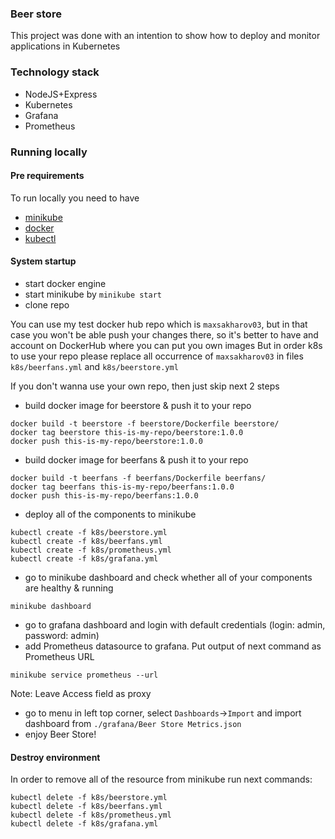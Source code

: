 ### Beer store
This project was done with an intention to show how to deploy and monitor applications in Kubernetes

### Technology stack
* NodeJS+Express
* Kubernetes
* Grafana
* Prometheus

### Running locally

#### Pre requirements
To run locally you need to have
* [minikube](https://kubernetes.io/docs/getting-started-guides/minikube/)
* [docker](https://docs.docker.com/engine/installation/#platform-support-matrix)
* [kubectl](https://kubernetes.io/docs/user-guide/prereqs/)

#### System startup
* start docker engine
* start minikube by `minikube start`
* clone repo

You can use my test docker hub repo which is `maxsakharov03`, but in that case you won't be able push your changes there, so it's better to have and account on DockerHub where you can put you own images
But in order k8s to use your repo please replace all occurrence of `maxsakharov03` in files `k8s/beerfans.yml` and `k8s/beerstore.yml`

If you don't wanna use your own repo, then just skip next 2 steps

* build docker image for beerstore & push it to your repo

```
docker build -t beerstore -f beerstore/Dockerfile beerstore/
docker tag beerstore this-is-my-repo/beerstore:1.0.0
docker push this-is-my-repo/beerstore:1.0.0
```

* build docker image for beerfans & push it to your repo

```
docker build -t beerfans -f beerfans/Dockerfile beerfans/
docker tag beerfans this-is-my-repo/beerfans:1.0.0
docker push this-is-my-repo/beerfans:1.0.0
```

* deploy all of the components to minikube
```
kubectl create -f k8s/beerstore.yml
kubectl create -f k8s/beerfans.yml
kubectl create -f k8s/prometheus.yml
kubectl create -f k8s/grafana.yml
```

* go to minikube dashboard and check whether all of your components are healthy & running
```
minikube dashboard
```

* go to grafana dashboard and login with default credentials (login: admin, password: admin)
* add Prometheus datasource to grafana. Put output of next command as Prometheus URL
```
minikube service prometheus --url
```
Note: Leave Access field as proxy

* go to menu in left top corner, select `Dashboards`->`Import` and import dashboard from `./grafana/Beer Store Metrics.json`
* enjoy Beer Store!

#### Destroy environment
In order to remove all of the resource from minikube run next commands:

```
kubectl delete -f k8s/beerstore.yml
kubectl delete -f k8s/beerfans.yml
kubectl delete -f k8s/prometheus.yml
kubectl delete -f k8s/grafana.yml
```